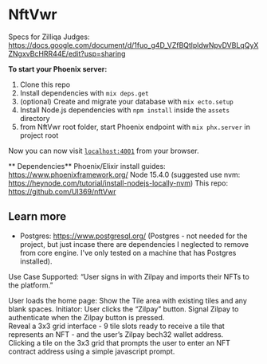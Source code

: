 # NftVwr

Specs for Zilliqa Judges: https://docs.google.com/document/d/1fuo_g4D_VZfBQtlpldwNpvDVBLqQyXZNgxvBcHRR44E/edit?usp=sharing



**To start your Phoenix server:**

  1) Clone this repo
  2) Install dependencies with `mix deps.get`
  3) (optional) Create and migrate your database with `mix ecto.setup` 
  4) Install Node.js dependencies with `npm install` inside the `assets` directory
  5) from NftVwr root folder, start Phoenix endpoint with `mix phx.server` in project root

Now you can now visit [`localhost:4001`](http://localhost:4001) from your browser.

** Dependencies**
Phoenix/Elixir install guides: https://www.phoenixframework.org/
Node 15.4.0 (suggested use nvm: https://heynode.com/tutorial/install-nodejs-locally-nvm)
This repo: https://github.com/UI369/nftVwr

## Learn more
  * Postgres: https://www.postgresql.org/ 
  (Postgres - not needed for the project, but just incase there are dependencies I neglected to remove from core engine. I've only tested on a machine that has Postgres installed).

Use Case Supported:
“User signs in with Zilpay and imports their NFTs to the platform.” 

User loads the home page: Show the Tile area with existing tiles and any blank spaces. 
Initiator: User clicks the “Zilpay” button.
Signal Zilpay to authenticate when the Zilpay button is pressed.  
Reveal a 3x3 grid interface - 9 tile slots ready to receive a tile that represents an NFT - and the user’s Zilpay bech32 wallet address.  
Clicking a tile on the 3x3 grid that prompts the user to enter an NFT contract address using a simple javascript prompt. 
